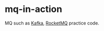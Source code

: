 # mq-in-action
MQ such as [Kafka](https://kafka.apache.org/), [RocketMQ](https://github.com/alibaba/RocketMQ) practice code.
